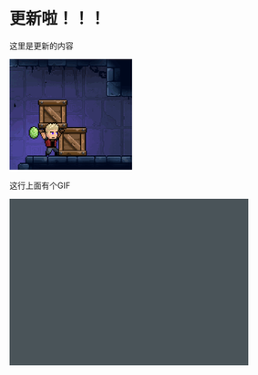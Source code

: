 # 更新啦！！！

这里是更新的内容

![image](https://raw.githubusercontent.com/VeewoGames/NA2Announcements/master/announcements/1.1/20250312_144522_384224178451674602.png)

这行上面有个GIF

![image](https://raw.githubusercontent.com/VeewoGames/NA2Announcements/master/announcements/1.1/20250312_144548_2057410594665923233.png)

